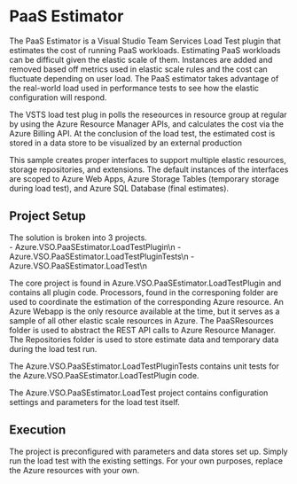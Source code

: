 # PaaS Estimator
The PaaS Estimator is a Visual Studio Team Services Load Test plugin that estimates the cost of running PaaS workloads.  Estimating PaaS workloads can be difficult given the elastic scale of them.  Instances are added and removed based off metrics used in elastic scale rules and the cost can fluctuate depending on user load.  The PaaS estimator takes advantage of the real-world load used in performance tests to see how the elastic configuration will respond.

The VSTS load test plug in polls the reseources in resource group at regular by using the Azure Resource Manager APIs, and calculates the cost via the Azure Billing API.  At the conclusion of the load test, the estimated cost is stored in a data store to be visualized by an external production

This sample creates proper interfaces to support multiple elastic resources, storage repositories, and extensions.  The default instances of the interfaces are scoped to Azure Web Apps, Azure Storage Tables (temporary storage during load test), and Azure SQL Database (final estimates).

## Project Setup
The solution is broken into 3 projects.  
    - Azure.VSO.PaaSEstimator.LoadTestPlugin\n
    - Azure.VSO.PaaSEstimator.LoadTestPluginTests\n
    - Azure.VSO.PaaSEstimator.LoadTest\n

The core project is found in Azure.VSO.PaaSEstimator.LoadTestPlugin and contains all plugin code.  Processors, found in the corresponing folder are used to coordinate the estimation of the corresponding Azure resource.  An Azure Webapp is the only resource available at the time, but it serves as a sample of all other elastic scale resources in Azure.  The PaaSResources folder is used to abstract the REST API calls to Azure Resource Manager.  The Repositories folder is used to store estimate data and temporary data during the load test run.

The Azure.VSO.PaaSEstimator.LoadTestPluginTests contains unit tests for the Azure.VSO.PaaSEstimator.LoadTestPlugin code.

The Azure.VSO.PaaSEstimator.LoadTest project contains configuration settings and parameters for the load test itself.

## Execution
The project is preconfigured with parameters and data stores set up.  Simply run the load test with the existing settings.  For your own purposes, replace the Azure resources with your own.


